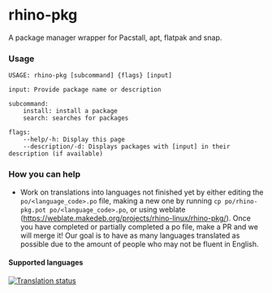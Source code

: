 # rhino-pkg

A package manager wrapper for Pacstall, apt, flatpak and snap.

### Usage
```
USAGE: rhino-pkg [subcommand] {flags} [input]

input: Provide package name or description

subcommand:
    install: install a package
    search: searches for packages

flags:
    --help/-h: Display this page
    --description/-d: Displays packages with [input] in their description (if available)
```

### How you can help
* Work on translations into languages not finished yet by either editing the `po/<language_code>.po` file, making a new one by running `cp po/rhino-pkg.pot po/<language_code>.po`, or using weblate (https://weblate.makedeb.org/projects/rhino-linux/rhino-pkg/). Once you have completed or partially completed a po file, make a PR and we will merge it! Our goal is to have as many languages translated as possible due to the amount of people who may not be fluent in English.

#### Supported languages

<a href="https://weblate.makedeb.org/engage/rhino-linux/">
<img src="https://weblate.makedeb.org/widgets/rhino-linux/-/rhino-pkg/multi-blue.svg" alt="Translation status" />
</a>
